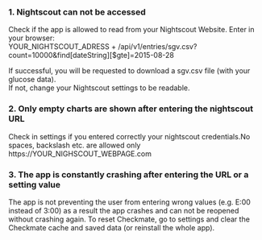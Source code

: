 ### 1. Nightscout can not be accessed 
Check if the app is allowed to read from your Nightscout Website.
Enter in your browser:  
YOUR_NIGHTSCOUT_ADRESS + /api/v1/entries/sgv.csv?count=10000&find[dateString][$gte]=2015-08-28

If successful, you will be requested to download a sgv.csv file (with your glucose data).  
If not, change your Nightscout settings to be readable.

### 2. Only empty charts are shown after entering the nightscout URL
Check in settings if you entered correctly your nightscout credentials.No spaces, backslash etc. are allowed only ht<span>tps:</span>//YOUR_NIGHSCOUT_WEBPAGE.com

### 3. The app is constantly crashing after entering the URL or a setting value 
The app is not preventing the user from entering wrong values (e.g. E:00 instead of 3:00) as a result the app crashes and can not be reopened without crashing again.
To reset Checkmate, go to settings and clear the Checkmate cache and saved data (or reinstall the whole app).
